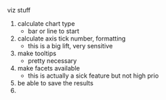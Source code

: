 viz stuff
1. calculate chart type
    - bar or line to start
2. calculate axis tick number, formatting
    - this is a big lift, very sensitive
3. make tooltips
    - pretty necessary
4. make facets available
    - this is actually a sick feature but not high prio
5. be able to save the results
6. 